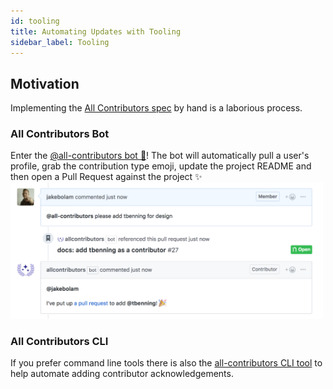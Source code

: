 ```yaml
---
id: tooling
title: Automating Updates with Tooling
sidebar_label: Tooling
---
```


## Motivation
Implementing the [All Contributors spec](/docs/specification) by hand is a laborious process.

### All Contributors Bot
Enter the [@all-contributors bot 🤖](/docs/bot/overview)! The bot will automatically pull a user's profile, grab the contribution type emoji, update the project README and then open a Pull Request against the project ✨
<a href="/docs/bot/usage">
    <img alt="Example usage screenshot" src="assets/bot-usage.png" width="500px">
</a>


### All Contributors CLI
If you prefer command line tools there is also the [all-contributors CLI tool](/docs/cli/overview) to help automate adding contributor acknowledgements.
